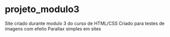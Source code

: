 # projeto_modulo3
 Site criado durante modulo 3 do curso de HTML/CSS
Criado para testes de imagens com efeito Parallax simples em sites
